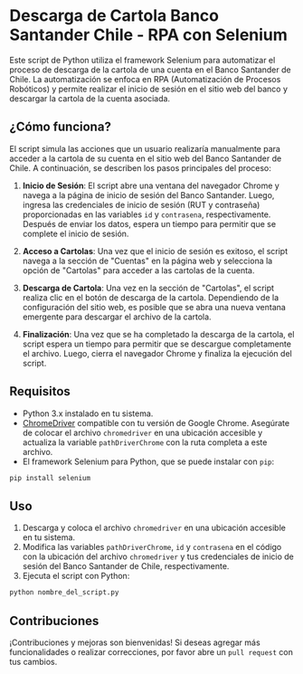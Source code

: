 # Descarga de Cartola Banco Santander Chile - RPA con Selenium

Este script de Python utiliza el framework Selenium para automatizar el proceso de descarga de la cartola de una cuenta en el Banco Santander de Chile. La automatización se enfoca en RPA (Automatización de Procesos Robóticos) y permite realizar el inicio de sesión en el sitio web del banco y descargar la cartola de la cuenta asociada.

## ¿Cómo funciona?

El script simula las acciones que un usuario realizaría manualmente para acceder a la cartola de su cuenta en el sitio web del Banco Santander de Chile. A continuación, se describen los pasos principales del proceso:

1. **Inicio de Sesión**: El script abre una ventana del navegador Chrome y navega a la página de inicio de sesión del Banco Santander. Luego, ingresa las credenciales de inicio de sesión (RUT y contraseña) proporcionadas en las variables `id` y `contrasena`, respectivamente. Después de enviar los datos, espera un tiempo para permitir que se complete el inicio de sesión.

2. **Acceso a Cartolas**: Una vez que el inicio de sesión es exitoso, el script navega a la sección de "Cuentas" en la página web y selecciona la opción de "Cartolas" para acceder a las cartolas de la cuenta.

3. **Descarga de Cartola**: Una vez en la sección de "Cartolas", el script realiza clic en el botón de descarga de la cartola. Dependiendo de la configuración del sitio web, es posible que se abra una nueva ventana emergente para descargar el archivo de la cartola.

4. **Finalización**: Una vez que se ha completado la descarga de la cartola, el script espera un tiempo para permitir que se descargue completamente el archivo. Luego, cierra el navegador Chrome y finaliza la ejecución del script.

## Requisitos

- Python 3.x instalado en tu sistema.
- [ChromeDriver](https://sites.google.com/chromium.org/driver/) compatible con tu versión de Google Chrome. Asegúrate de colocar el archivo `chromedriver` en una ubicación accesible y actualiza la variable `pathDriverChrome` con la ruta completa a este archivo.
- El framework Selenium para Python, que se puede instalar con `pip`:

```bash
pip install selenium
```

## Uso

1. Descarga y coloca el archivo `chromedriver` en una ubicación accesible en tu sistema.
2. Modifica las variables `pathDriverChrome`, `id` y `contrasena` en el código con la ubicación del archivo `chromedriver` y tus credenciales de inicio de sesión del Banco Santander de Chile, respectivamente.
3. Ejecuta el script con Python:

```bash
python nombre_del_script.py
```

## Contribuciones

¡Contribuciones y mejoras son bienvenidas! Si deseas agregar más funcionalidades o realizar correcciones, por favor abre un `pull request` con tus cambios.

